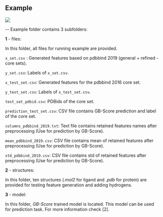 Example
--
![](https://github.com/miladrayka/3s_application/blob/main/badge.svg) 

--
Example folder contains 3 subfolders:

**1** - files:

In this folder, all files for running example are provided. 

`x_set.csv` : Generated features based on pdbbind 2019 (general + refined - core sets).

`y_set.csv`: Labels of `x_set.csv`.

`x_test_set.csv`: Generated features for the pdbbind 2016 core set.

`y_test_set.csv`: Labels of `x_test_set.csv`.

`test_set_pdbid.csv`: PDBids of the core set.

`prediction_test_set.csv`: CSV file contains GB-Score prediction and label of the core set.

`columns_pdbbind_2019.txt`: Text file contains retained features names after preprocessing (Use for prediction by GB-Score).

`mean_pdbbind_2019.csv`: CSV file contains mean of retained features after preprocessing (Use for prediction by GB-Score).

`std_pdbbind_2019.csv`: CSV file contains std of retained features after preprocessing (Use for prediction by GB-Score).

**2** - structures:

In this folder, ten structures (*.mol2* for ligand and *.pdb* for protein) are provided for testing feature generation and adding hydrogens.

**3** - model:

In this folder, *GB-Score* trained model is located. This model can be used for prediction task. For more information check [2]. 
